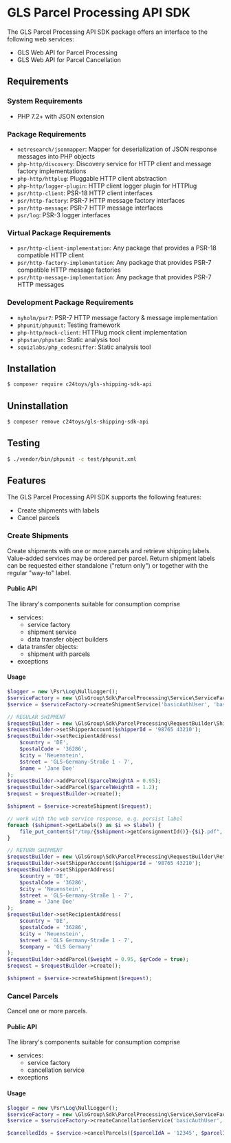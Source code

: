 # GLS Parcel Processing API SDK

The GLS Parcel Processing API SDK package offers an interface to the following web services:

- GLS Web API for Parcel Processing
- GLS Web API for Parcel Cancellation

## Requirements

### System Requirements

- PHP 7.2+ with JSON extension

### Package Requirements

- `netresearch/jsonmapper`: Mapper for deserialization of JSON response messages into PHP objects
- `php-http/discovery`: Discovery service for HTTP client and message factory implementations
- `php-http/httplug`: Pluggable HTTP client abstraction
- `php-http/logger-plugin`: HTTP client logger plugin for HTTPlug
- `psr/http-client`: PSR-18 HTTP client interfaces
- `psr/http-factory`: PSR-7 HTTP message factory interfaces
- `psr/http-message`: PSR-7 HTTP message interfaces
- `psr/log`: PSR-3 logger interfaces

### Virtual Package Requirements

- `psr/http-client-implementation`: Any package that provides a PSR-18 compatible HTTP client
- `psr/http-factory-implementation`: Any package that provides PSR-7 compatible HTTP message factories
- `psr/http-message-implementation`: Any package that provides PSR-7 HTTP messages

### Development Package Requirements

- `nyholm/psr7`: PSR-7 HTTP message factory & message implementation
- `phpunit/phpunit`: Testing framework
- `php-http/mock-client`: HTTPlug mock client implementation
- `phpstan/phpstan`: Static analysis tool
- `squizlabs/php_codesniffer`: Static analysis tool

## Installation

```bash
$ composer require c24toys/gls-shipping-sdk-api
```

## Uninstallation

```bash
$ composer remove c24toys/gls-shipping-sdk-api
```

## Testing

```bash
$ ./vendor/bin/phpunit -c test/phpunit.xml
```

## Features

The GLS Parcel Processing API SDK supports the following features:

* Create shipments with labels
* Cancel parcels

### Create Shipments

Create shipments with one or more parcels and retrieve shipping labels.
Value-added services may be ordered per parcel. Return shipment labels
can be requested either standalone ("return only") or together with the
regular "way-to" label.

#### Public API

The library's components suitable for consumption comprise

* services:
  * service factory
  * shipment service
  * data transfer object builders
* data transfer objects:
  * shipment with parcels
* exceptions

#### Usage

```php
$logger = new \Psr\Log\NullLogger();
$serviceFactory = new \GlsGroup\Sdk\ParcelProcessing\Service\ServiceFactory();
$service = $serviceFactory->createShipmentService('basicAuthUser', 'basicAuthPass', $logger, $sandbox = true);

// REGULAR SHIPMENT
$requestBuilder = new \GlsGroup\Sdk\ParcelProcessing\RequestBuilder\ShipmentRequestBuilder();
$requestBuilder->setShipperAccount($shipperId = '98765 43210');
$requestBuilder->setRecipientAddress(
    $country = 'DE',
    $postalCode = '36286',
    $city = 'Neuenstein',
    $street = 'GLS-Germany-Straße 1 - 7',
    $name = 'Jane Doe'
);
$requestBuilder->addParcel($parcelWeightA = 0.95);
$requestBuilder->addParcel($parcelWeightB = 1.2);
$request = $requestBuilder->create();

$shipment = $service->createShipment($request);

// work with the web service response, e.g. persist label
foreach ($shipment->getLabels() as $i => $label) {
    file_put_contents("/tmp/{$shipment->getConsignmentId()}-{$i}.pdf", $label);
}

// RETURN SHIPMENT
$requestBuilder = new \GlsGroup\Sdk\ParcelProcessing\RequestBuilder\ReturnShipmentRequestBuilder();
$requestBuilder->setShipperAccount($shipperId = '98765 43210');
$requestBuilder->setShipperAddress(
    $country = 'DE',
    $postalCode = '36286',
    $city = 'Neuenstein',
    $street = 'GLS-Germany-Straße 1 - 7',
    $name = 'Jane Doe'
);
$requestBuilder->setRecipientAddress(
    $country = 'DE',
    $postalCode = '36286',
    $city = 'Neuenstein',
    $street = 'GLS Germany-Straße 1 - 7',
    $company = 'GLS Germany'
);
$requestBuilder->addParcel($weight = 0.95, $qrCode = true);
$request = $requestBuilder->create();

$shipment = $service->createShipment($request);
```

### Cancel Parcels

Cancel one or more parcels.

#### Public API

The library's components suitable for consumption comprise

* services:
  * service factory
  * cancellation service
* exceptions

#### Usage

```php
$logger = new \Psr\Log\NullLogger();
$serviceFactory = new \GlsGroup\Sdk\ParcelProcessing\Service\ServiceFactory();
$service = $serviceFactory->createCancellationService('basicAuthUser', 'basicAuthPass', $logger, $sandbox = true);

$cancelledIds = $service->cancelParcels([$parcelIdA = '12345', $parcelIdB = '54321']);
```
